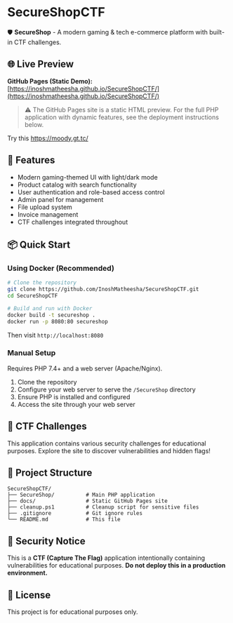 # SecureShopCTF

🛡️ **SecureShop** - A modern gaming & tech e-commerce platform with built-in CTF challenges.

## 🌐 Live Preview

**GitHub Pages (Static Demo):** [https://inoshmatheesha.github.io/SecureShopCTF/](https://inoshmatheesha.github.io/SecureShopCTF/)

> ⚠️ The GitHub Pages site is a static HTML preview. For the full PHP application with dynamic features, see the deployment instructions below.

Try this https://moody.gt.tc/

## 🚀 Features

- Modern gaming-themed UI with light/dark mode
- Product catalog with search functionality
- User authentication and role-based access control
- Admin panel for management
- File upload system
- Invoice management
- CTF challenges integrated throughout

## 📦 Quick Start

### Using Docker (Recommended)

```bash
# Clone the repository
git clone https://github.com/InoshMatheesha/SecureShopCTF.git
cd SecureShopCTF

# Build and run with Docker
docker build -t secureshop .
docker run -p 8080:80 secureshop
```

Then visit `http://localhost:8080`

### Manual Setup

Requires PHP 7.4+ and a web server (Apache/Nginx).

1. Clone the repository
2. Configure your web server to serve the `/SecureShop` directory
3. Ensure PHP is installed and configured
4. Access the site through your web server

## 🎯 CTF Challenges

This application contains various security challenges for educational purposes. Explore the site to discover vulnerabilities and hidden flags!

## 📂 Project Structure

```
SecureShopCTF/
├── SecureShop/          # Main PHP application
├── docs/                # Static GitHub Pages site
├── cleanup.ps1          # Cleanup script for sensitive files
├── .gitignore           # Git ignore rules
└── README.md            # This file
```

## 🔐 Security Notice

This is a **CTF (Capture The Flag)** application intentionally containing vulnerabilities for educational purposes. **Do not deploy this in a production environment.**

## 📝 License

This project is for educational purposes only.
